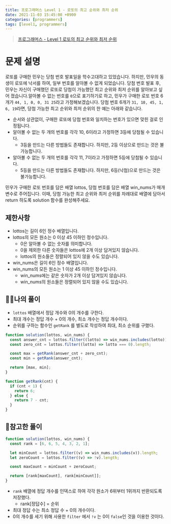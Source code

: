 ```yaml
---
title: 프로그래머스 Level 1 - 로또의 최고 순위와 최저 순위
date: 2021-11-03 15:45:00 +0900
categories: [programmers]
tags: [level1, programmers]
---
```


> [프로그래머스 - Level 1 로또의 최고 순위와 최저 순위](https://programmers.co.kr/learn/courses/30/lessons/77484)

# 문제 설명

로또를 구매한 민우는 당첨 번호 발표일을 학수고대하고 있었습니다. 하지만, 민우의 동생이 로또에 낙서를 하여, 일부 번호를 알아볼 수 없게 되었습니다. 당첨 번호 발표 후, 민우는 자신이 구매했던 로또로 당첨이 가능했던 최고 순위와 최저 순위를 알아보고 싶어 졌습니다.알아볼 수 없는 번호를 `0`으로 표기하기로 하고, 민우가 구매한 로또 번호 6개가 `44, 1, 0, 0, 31 25`라고 가정해보겠습니다. 당첨 번호 6개가 `31, 10, 45, 1, 6, 19`라면, 당첨 가능한 최고 순위와 최저 순위의 한 예는 아래와 같습니다.

- 순서와 상관없이, 구매한 로또에 당첨 번호와 일치하는 번호가 있으면 맞힌 걸로 인정됩니다.
- 알아볼 수 없는 두 개의 번호를 각각 10, 6이라고 가정하면 3등에 당첨될 수 있습니다.
  - 3등을 만드는 다른 방법들도 존재합니다. 하지만, 2등 이상으로 만드는 것은 불가능합니다.
- 알아볼 수 없는 두 개의 번호를 각각 11, 7이라고 가정하면 5등에 당첨될 수 있습니다.
  - 5등을 만드는 다른 방법들도 존재합니다. 하지만, 6등(낙첨)으로 만드는 것은 불가능합니다.

민우가 구매한 로또 번호를 담은 배열 lottos, 당첨 번호를 담은 배열 win_nums가 매개변수로 주어집니다. 이때, 당첨 가능한 최고 순위와 최저 순위를 차례대로 배열에 담아서 return 하도록 solution 함수를 완성해주세요.

## 제한사항

- lottos는 길이 6인 정수 배열입니다.
- lottos의 모든 원소는 0 이상 45 이하인 정수입니다.
  - 0은 알아볼 수 없는 숫자를 의미합니다.
  - 0을 제외한 다른 숫자들은 lottos에 2개 이상 담겨있지 않습니다.
  - lottos의 원소들은 정렬되어 있지 않을 수도 있습니다.
- win_nums은 길이 6인 정수 배열입니다.
- win_nums의 모든 원소는 1 이상 45 이하인 정수입니다.
  - win_nums에는 같은 숫자가 2개 이상 담겨있지 않습니다.
  - win_nums의 원소들은 정렬되어 있지 않을 수도 있습니다.

## 🙋‍♂️나의 풀이

- `lottos` 배열에서 정답 개수와 0의 개수를 구한다.
- 최대 개수는 정답 개수 + 0의 개수, 최소 개수는 정답 개수이다.
- 순위를 구하는 함수인 `getRank` 를 별도로 작성하여 최대, 최소 순위를 구했다.

```jsx
function solution(lottos, win_nums) {
  const answer_cnt = lottos.filter((lotto) => win_nums.includes(lotto)).length;
  const zero_cnt = lottos.filter((lotto) => lotto === 0).length;

  const max = getRank(answer_cnt + zero_cnt);
  const min = getRank(answer_cnt);

  return [max, min];
}

function getRank(cnt) {
  if (cnt < 1) {
    return 6;
  } else {
    return 7 - cnt;
  }
}
```

## 👀참고한 풀이

```jsx
function solution(lottos, win_nums) {
  const rank = [6, 6, 5, 4, 3, 2, 1];

  let minCount = lottos.filter((v) => win_nums.includes(v)).length;
  let zeroCount = lottos.filter((v) => !v).length;

  const maxCount = minCount + zeroCount;

  return [rank[maxCount], rank[minCount]];
}
```

- `rank` 배열에 정답 개수를 인덱스로 하여 각각 원소가 6위부터 1위까지 반환되도록 저장했다.
  - rank[정답수] = 순위
- 최대 정답 수는 최소 정답 수 + 0의 개수이다.
- 0의 개수를 세기 위해 사용한 `filter` 에서 `!v` 는 0이 `false`인 것을 이용한 것이다.
